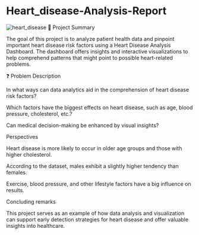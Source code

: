 # Heart_disease-Analysis-Report
![heart_disease](https://github.com/user-attachments/assets/5c9eba4e-8956-468a-b422-3336d6049d1d)
📌 Project Summary

 The goal of this project is to analyze patient health data and pinpoint important heart disease risk factors using a Heart Disease Analysis Dashboard.  The dashboard offers insights and interactive visualizations to help comprehend patterns that might point to possible heart-related problems.

 ❓ Problem Description

 In what ways can data analytics aid in the comprehension of heart disease risk factors?

 Which factors have the biggest effects on heart disease, such as age, blood pressure, cholesterol, etc.?

 Can medical decision-making be enhanced by visual insights?

Perspectives

 Heart disease is more likely to occur in older age groups and those with higher cholesterol.

 According to the dataset, males exhibit a slightly higher tendency than females.

 Exercise, blood pressure, and other lifestyle factors have a big influence on results.

 Concluding remarks

 This project serves as an example of how data analysis and visualization can support early detection strategies for heart disease and offer valuable insights into healthcare.
